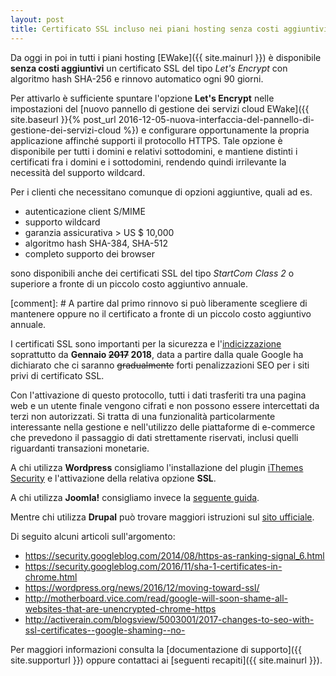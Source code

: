 ```yaml
---
layout: post
title: Certificato SSL incluso nei piani hosting senza costi aggiuntivi
---
```


Da oggi in poi in tutti i piani hosting [EWake]({{ site.mainurl }}) è disponibile **senza costi aggiuntivi** un certificato SSL del tipo _Let's Encrypt_ con algoritmo hash SHA-256 e rinnovo automatico ogni 90 giorni.

Per attivarlo è sufficiente spuntare l'opzione **Let's Encrypt** nelle impostazioni del [nuovo pannello di gestione dei servizi cloud EWake]({{ site.baseurl }}{% post_url 2016-12-05-nuova-interfaccia-del-pannello-di-gestione-dei-servizi-cloud %}) e configurare opportunamente la propria applicazione affinché supporti il protocollo HTTPS.
Tale opzione è disponibile per tutti i domini e relativi sottodomini, e mantiene distinti i certificati fra i domini e i sottodomini, rendendo quindi irrilevante la necessità del supporto wildcard.

Per i clienti che necessitano comunque di opzioni aggiuntive, quali ad es. 

- autenticazione client S/MIME
- supporto wildcard
- garanzia assicurativa > US $ 10,000
- algoritmo hash SHA-384, SHA-512
- completo supporto dei browser

sono disponibili anche dei certificati SSL del tipo _StartCom Class 2_ o superiore a fronte di un piccolo costo aggiuntivo annuale.

[comment]: # A partire dal primo rinnovo si può liberamente scegliere di mantenere oppure no il certificato a fronte di un piccolo costo aggiuntivo annuale.

I certificati SSL sono importanti per la sicurezza e l'<a href="https://webmasters.googleblog.com/2014/08/https-as-ranking-signal.html" target="_blank">indicizzazione</a> soprattutto da **Gennaio ~~2017~~ 2018**, 
data a partire dalla quale Google ha dichiarato che ci saranno ~~gradualmente~~ forti penalizzazioni SEO per i siti privi di certificato SSL.

Con l'attivazione di questo protocollo, tutti i dati trasferiti tra una pagina web e un utente finale vengono cifrati e non possono essere intercettati da terzi non autorizzati.
Si tratta di una funzionalità particolarmente interessante nella gestione e nell'utilizzo delle piattaforme di e-commerce che prevedono il passaggio di dati strettamente riservati, inclusi quelli riguardanti transazioni monetarie.

A chi utilizza **Wordpress** consigliamo l'installazione del plugin <a href="https://it.wordpress.org/plugins/better-wp-security/" target="_blank">iThemes Security</a> e l'attivazione della relativa opzione **SSL**.

A chi utilizza **Joomla!** consigliamo invece la <a href="https://www.gavick.com/documentation/joomla/how-to-use-ssl-in-a-joomla-site" target="_blank">seguente guida</a>.

Mentre chi utilizza **Drupal** può trovare maggiori istruzioni sul <a href="https://www.drupal.org/https-information" target="_blank">sito ufficiale</a>.

Di seguito alcuni articoli sull'argomento:

- <a href="https://security.googleblog.com/2014/08/https-as-ranking-signal_6.html" target="_blank">https://security.googleblog.com/2014/08/https-as-ranking-signal_6.html</a>
- <a href="https://security.googleblog.com/2016/11/sha-1-certificates-in-chrome.html" target="_blank">https://security.googleblog.com/2016/11/sha-1-certificates-in-chrome.html</a>
- <a href="https://wordpress.org/news/2016/12/moving-toward-ssl/" target="_blank">https://wordpress.org/news/2016/12/moving-toward-ssl/</a>
- <a href="http://motherboard.vice.com/read/google-will-soon-shame-all-websites-that-are-unencrypted-chrome-https" target="_blank">http://motherboard.vice.com/read/google-will-soon-shame-all-websites-that-are-unencrypted-chrome-https</a>
- <a href="http://activerain.com/blogsview/5003001/2017-changes-to-seo-with-ssl-certificates--google-shaming--no-" target="_blank">http://activerain.com/blogsview/5003001/2017-changes-to-seo-with-ssl-certificates--google-shaming--no-</a>

Per maggiori informazioni consulta la [documentazione di supporto]({{ site.supporturl }}) oppure contattaci ai [seguenti recapiti]({{ site.mainurl }}).